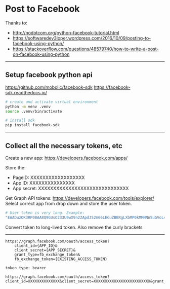 # Post to Facebook

Thanks to:
- http://nodotcom.org/python-facebook-tutorial.html
- https://softwaredev3loper.wordpress.com/2016/10/09/posting-to-facebook-using-python/
- https://stackoverflow.com/questions/48579740/how-to-write-a-post-on-facebook-using-python

-------------------------------------------------------------------

## Setup facebook python api

https://github.com/mobolic/facebook-sdk
https://facebook-sdk.readthedocs.io/

```bash
# create and activate virtual environment
python -m venv .venv
source .venv/bin/activate

# install sdk
pip install facebook-sdk
```

-------------------------------------------------------------------

## Collect all the necessary tokens, etc

Create a new app: https://developers.facebook.com/apps/

Store the:
- PageID: XXXXXXXXXXXXXXXXXX
- App ID: XXXXXXXXXXXXXXX
- App secret: XXXXXXXXXXXXXXXXXXXXXXXXXXXXXX

Get Graph API tokens: https://developers.facebook.com/tools/explorer/
Select correct app from drop down and store the user token.

```bash
# User token is very long. Example:
"EAADuzOK3RP0BAA8Q9GUsO233U9wX9n2ZApdJ52m66LEGuZBBRgLXbMP0kMMNNnSuGVoL4WcS7edGdapItJurrErZAoHvzDr3YZAjTT5V8uWUdjhG4ZAttIeZA7P3KjgyM98ZCNZBGRwrC6ISj4lDKo8TomaZC7L7xXoukLNGmtX3ecSwFOLrtc4UZBESyzA8gYpcasYw7SUyBM8dCN4vhJuqumFfgCZBOk736j4ZD"
```

Convert token to long-lived token. Also remove the curly brackets

-------------------------------------------------------------------


```plain
https://graph.facebook.com/oauth/access_token?
	client_id={APP_ID}&
	client_secret={APP_SECRET}&
	grant_type=fb_exchange_token&
	fb_exchange_token={EXISTING_ACCESS_TOKEN}

token type: bearer

https://graph.facebook.com/oauth/access_token?client_id=XXXXXXXXXXXXXX&client_secret=XXXXXXXXXXXXXXXXXXXXXXXXX&grant_type=fb_exchange_token&fb_exchange_token=
```
